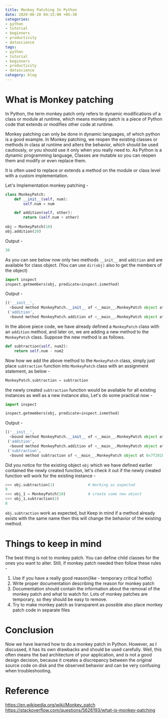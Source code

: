 ```yaml
---
title: Monkey Patching In Python
date: 2020-06-20 04:15:00 +05:30
categories:
- python
- tutorial
- beginners
- productivity
- datascience
tags:
- python
- tutorial
- beginners
- productivity
- datascience
category: blog
---
```


# What is Monkey patching
In Python, the term monkey patch only refers to dynamic modifications of a class or module at runtime, which means monkey patch is a piece of Python code that extends or modifies other code at runtime.

Monkey patching can only be done in dynamic languages, of which python is a good example. In Monkey patching, we reopen the existing classes or methods in class at runtime and alters the behavior, which should be used cautiously, or you should use it only when you really need to. As Python is a dynamic programming language, Classes are mutable so you can reopen them and modify or even replace them.

It is often used to replace or extends a method on the module or class level with a custom implementation.

Let's Implementation monkey patching -

```python
class MonkeyPatch:
    def __init__(self, num):
        self.num = num

    def addition(self, other):
        return (self.num + other)
    
obj = MonkeyPatch(10)
obj.addition(20)
```
Output - 
```python
30
```
As you can see below now only two methods `__init__` and `addition` and are available for class object. (You can use `dir(obj)` also to get the members of the object)

```python
import inspect 
inspect.getmembers(obj, predicate=inspect.ismethod)                                                                                                                                       
```
Output - 
```python
[('__init__',
  <bound method MonkeyPatch.__init__ of <__main__.MonkeyPatch object at 0x7f32495d7c50>>),
 ('addition',
  <bound method MonkeyPatch.addition of <__main__.MonkeyPatch object at 0x7f32495d7c50>>)]
```
In the above piece code, we have already defined a `MonkeyPatch` class with an `addition` method, and later on, we are adding a new method to the `MonkeyPatch` class. Suppose the new method is as follows.
```python
def subtraction(self, num2):
    return self.num - num2
```
Now how we add the above method to the `MonkeyPatch` class, simply just place `subtraction` function into `MonkeyPatch` class with an assignment statement, as below -
```python
MonkeyPatch.subtraction = subtraction
```
the newly created `subtraction` function would be available for all existing instances as well as a new instance also, Let's do some practical now - 
```python
import inspect

inspect.getmembers(obj, predicate=inspect.ismethod)
```
Output - 
```python
[('__init__',
  <bound method MonkeyPatch.__init__ of <__main__.MonkeyPatch object at 0x7f28186b8c88>>),
 ('addition',
  <bound method MonkeyPatch.addition of <__main__.MonkeyPatch object at 0x7f28186b8c88>>),
 ('subtraction',
  <bound method subtraction of <__main__.MonkeyPatch object at 0x7f28186b8c88>>)]
```
Did you notice for the existing object `obj` which we have defined earlier contained the newly created function, let's check it out if the newly created function will work for the existing instance -
```python
>>> obj.subtraction(1)               # Working as expected
9
>>> obj_1 = MonkeyPatch(10)          # create some new object
>>> obj_1.subtraction(2)
8
```
`obj.subtraction` work as expected, but Keep in mind if a method already exists with the same name then this will change the behavior of the existing method.

# Things to keep in mind
The best thing is not to monkey patch. You can define child classes for the ones you want to alter. Still, if monkey patch needed then follow these rules -

1. Use if you have a really good reason(like - temporary critical hotfix)
2. Write proper documentation describing the reason for monkey patch
3. Documentation should contain the information about the removal of the monkey patch and what to watch for. Lots of monkey patches are temporary, so they should be easy to remove.
4. Try to make monkey patch as transparent as possible also place monkey patch code in separate files

# Conclusion 
Now we have learned how to do a monkey patch in Python. However, as I discussed, it has its own drawbacks and should be used carefully. Well, this often means the bad architecture of your application, and is not a good design decision, because it creates a discrepancy between the original source code on disk and the observed behavior and can be very confusing when troubleshooting.

# Reference
https://en.wikipedia.org/wiki/Monkey_patch
https://stackoverflow.com/questions/5626193/what-is-monkey-patching